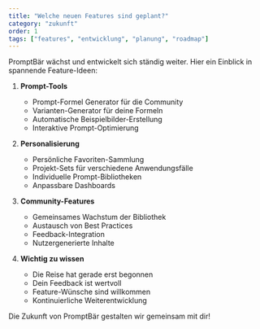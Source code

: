 ```yaml
---
title: "Welche neuen Features sind geplant?"
category: "zukunft"
order: 1
tags: ["features", "entwicklung", "planung", "roadmap"]
---
```


PromptBär wächst und entwickelt sich ständig weiter. Hier ein Einblick in spannende Feature-Ideen:

1. **Prompt-Tools**
   - Prompt-Formel Generator für die Community
   - Varianten-Generator für deine Formeln
   - Automatische Beispielbilder-Erstellung
   - Interaktive Prompt-Optimierung

2. **Personalisierung**
   - Persönliche Favoriten-Sammlung
   - Projekt-Sets für verschiedene Anwendungsfälle
   - Individuelle Prompt-Bibliotheken
   - Anpassbare Dashboards

3. **Community-Features**
   - Gemeinsames Wachstum der Bibliothek
   - Austausch von Best Practices
   - Feedback-Integration
   - Nutzergenerierte Inhalte

4. **Wichtig zu wissen**
   - Die Reise hat gerade erst begonnen
   - Dein Feedback ist wertvoll
   - Feature-Wünsche sind willkommen
   - Kontinuierliche Weiterentwicklung

Die Zukunft von PromptBär gestalten wir gemeinsam mit dir!
